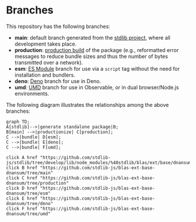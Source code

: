 <!--

@license Apache-2.0

Copyright (c) 2022 The Stdlib Authors.

Licensed under the Apache License, Version 2.0 (the "License");
you may not use this file except in compliance with the License.
You may obtain a copy of the License at

    http://www.apache.org/licenses/LICENSE-2.0

Unless required by applicable law or agreed to in writing, software
distributed under the License is distributed on an "AS IS" BASIS,
WITHOUT WARRANTIES OR CONDITIONS OF ANY KIND, either express or implied.
See the License for the specific language governing permissions and
limitations under the License.

-->

# Branches

This repository has the following branches:

-   **main**: default branch generated from the [stdlib project][stdlib-url], where all development takes place.
-   **production**: [production build][production-url] of the package (e.g., reformatted error messages to reduce bundle sizes and thus the number of bytes transmitted over a network).
-   **esm**: [ES Module][esm-url] branch for use via a `script` tag without the need for installation and bundlers.
-   **deno**: [Deno][deno-url] branch for use in Deno.
-   **umd**: [UMD][umd-url] branch for use in Observable, or in dual browser/Node.js environments.

The following diagram illustrates the relationships among the above branches:

```mermaid
graph TD;
A[stdlib]-->|generate standalone package|B;
B[main] -->|productionize| C[production];
C -->|bundle| D[esm];
C -->|bundle| E[deno];
C -->|bundle| F[umd];

click A href "https://github.com/stdlib-js/stdlib/tree/develop/lib/node_modules/%40stdlib/blas/ext/base/dnansum"
click B href "https://github.com/stdlib-js/blas-ext-base-dnansum/tree/main"
click C href "https://github.com/stdlib-js/blas-ext-base-dnansum/tree/production"
click D href "https://github.com/stdlib-js/blas-ext-base-dnansum/tree/esm"
click E href "https://github.com/stdlib-js/blas-ext-base-dnansum/tree/deno"
click F href "https://github.com/stdlib-js/blas-ext-base-dnansum/tree/umd"
```

[stdlib-url]: https://github.com/stdlib-js/stdlib/tree/develop/lib/node_modules/%40stdlib/blas/ext/base/dnansum
[production-url]: https://github.com/stdlib-js/blas-ext-base-dnansum/tree/production
[deno-url]: https://github.com/stdlib-js/blas-ext-base-dnansum/tree/deno
[umd-url]: https://github.com/stdlib-js/blas-ext-base-dnansum/tree/umd
[esm-url]: https://github.com/stdlib-js/blas-ext-base-dnansum/tree/esm